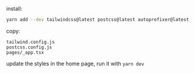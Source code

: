 install:

```sh
yarn add --dev tailwindcss@latest postcss@latest autoprefixer@latest
```

copy:

```
tailwind.config.js
postcss.config.js
pages/_app.tsx
```

update the styles in the home page, run it with `yarn dev`
